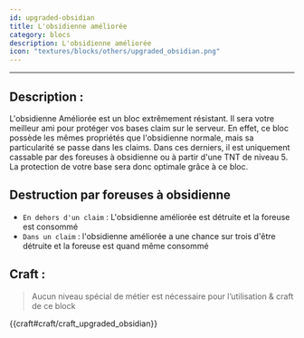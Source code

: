 ```yaml
---
id: upgraded-obsidian
title: L'obsidienne améliorée
category: blocs
description: L'obsidienne améliorée
icon: "textures/blocks/others/upgraded_obsidian.png"
---
```

___
## Description : 

L'obsidienne Améliorée est un bloc extrêmement résistant. Il sera votre meilleur ami pour protéger vos bases claim sur le serveur. 
En effet, ce bloc possède les mêmes propriétés que l'obsidienne normale, mais sa particularité se passe dans les claims. 
Dans ces derniers, il est uniquement cassable par des foreuses à obsidienne ou à partir d'une TNT de niveau 5. 
La protection de votre base sera donc optimale grâce à ce bloc. 

## Destruction par foreuses à obsidienne
* ``En dehors d'un claim`` : L'obsidienne améliorée est détruite et la foreuse est consommé
* ``Dans un claim`` : l'obsidienne améliorée a une chance sur trois d'être détruite et la foreuse est quand même consommé

## Craft : 

> Aucun niveau spécial de métier est nécessaire pour l’utilisation & craft de ce block 

{{craft#craft/craft_upgraded_obsidian}}  
